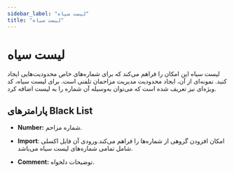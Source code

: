 ```yaml
---
sidebar_label: "لیست سیاه"
title: "لیست سیاه"
---
```



# لیست سیاه

لیست سیاه این امکان را فراهم می‌‌کند که برای شماره‌‌های خاص محدودیت‌‌هایی ایجاد کنید. نمونه‌‌ای از آن، ایجاد محدودیت مدیریت مزاحمان تلفنی است. برای لیست سیاه، کد ویژه‌‌ای نیز تعریف شده است که می‌‌توان به‌وسیله آن شماره را به لیست اضافه کرد. 


## پارامترهای Black List

- **Number:** شماره مزاحم.

- **Import**: امکان افزودن گروهی از شماره‌ها را فراهم می‌کند.ورودی آن فایل اکسلی شامل تمامی شماره‌های لیست سیاه می‌باشد.

- **Comment:** توضیحات دلخواه.